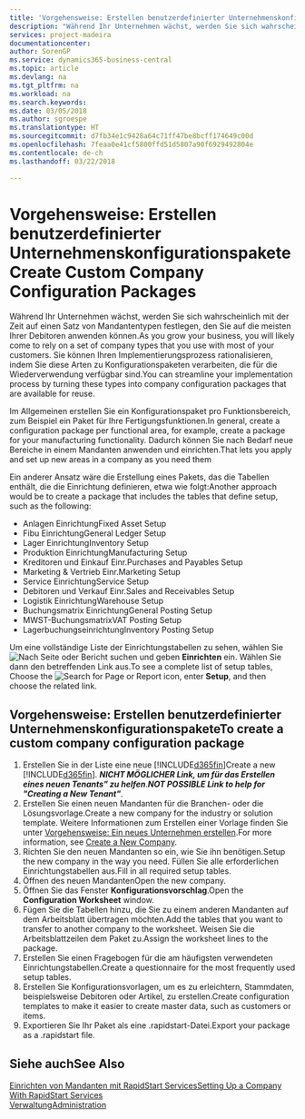 ```yaml
---
title: 'Vorgehensweise: Erstellen benutzerdefinierter Unternehmenskonfigurationspakete | Microsoft Docs'
description: "Während Ihr Unternehmen wächst, werden Sie sich wahrscheinlich mit der Zeit auf einen Satz von Mandantentypen festlegen, den Sie auf die meisten Ihrer Debitoren anwenden können. Sie können Ihren Implementierungsprozess rationalisieren, indem Sie diese Arten zu Konfigurationspaketen verarbeiten, die für die Wiederverwendung verfügbar sind."
services: project-madeira
documentationcenter: 
author: SorenGP
ms.service: dynamics365-business-central
ms.topic: article
ms.devlang: na
ms.tgt_pltfrm: na
ms.workload: na
ms.search.keywords: 
ms.date: 03/05/2018
ms.author: sgroespe
ms.translationtype: HT
ms.sourcegitcommit: d7fb34e1c9428a64c71ff47be8bcff174649c00d
ms.openlocfilehash: 7feaa0e41cf5800ffd51d5807a90f6929492804e
ms.contentlocale: de-ch
ms.lasthandoff: 03/22/2018

---
```

# <a name="create-custom-company-configuration-packages"></a><span data-ttu-id="0bac8-104">Vorgehensweise: Erstellen benutzerdefinierter Unternehmenskonfigurationspakete</span><span class="sxs-lookup"><span data-stu-id="0bac8-104">Create Custom Company Configuration Packages</span></span>
<span data-ttu-id="0bac8-105">Während Ihr Unternehmen wächst, werden Sie sich wahrscheinlich mit der Zeit auf einen Satz von Mandantentypen festlegen, den Sie auf die meisten Ihrer Debitoren anwenden können.</span><span class="sxs-lookup"><span data-stu-id="0bac8-105">As you grow your business, you will likely come to rely on a set of company types that you use with most of your customers.</span></span> <span data-ttu-id="0bac8-106">Sie können Ihren Implementierungsprozess rationalisieren, indem Sie diese Arten zu Konfigurationspaketen verarbeiten, die für die Wiederverwendung verfügbar sind.</span><span class="sxs-lookup"><span data-stu-id="0bac8-106">You can streamline your implementation process by turning these types into company configuration packages that are available for reuse.</span></span>  

<span data-ttu-id="0bac8-107">Im Allgemeinen erstellen Sie ein Konfigurationspaket pro Funktionsbereich, zum Beispiel ein Paket für Ihre Fertigungsfunktionen.</span><span class="sxs-lookup"><span data-stu-id="0bac8-107">In general, create a configuration package per functional area, for example, create a package for your manufacturing functionality.</span></span> <span data-ttu-id="0bac8-108">Dadurch können Sie nach Bedarf neue Bereiche in einem Mandanten anwenden und einrichten.</span><span class="sxs-lookup"><span data-stu-id="0bac8-108">That lets you apply and set up new areas in a company as you need them</span></span>  

<span data-ttu-id="0bac8-109">Ein anderer Ansatz wäre die Erstellung eines Pakets, das die Tabellen enthält, die die Einrichtung definieren, etwa wie folgt:</span><span class="sxs-lookup"><span data-stu-id="0bac8-109">Another approach would be to create a package that includes the tables that define setup, such as the following:</span></span>  

-   <span data-ttu-id="0bac8-110">Anlagen Einrichtung</span><span class="sxs-lookup"><span data-stu-id="0bac8-110">Fixed Asset Setup</span></span>  
-   <span data-ttu-id="0bac8-111">Fibu Einrichtung</span><span class="sxs-lookup"><span data-stu-id="0bac8-111">General Ledger Setup</span></span>  
-   <span data-ttu-id="0bac8-112">Lager Einrichtung</span><span class="sxs-lookup"><span data-stu-id="0bac8-112">Inventory Setup</span></span>  
-   <span data-ttu-id="0bac8-113">Produktion Einrichtung</span><span class="sxs-lookup"><span data-stu-id="0bac8-113">Manufacturing Setup</span></span>  
-   <span data-ttu-id="0bac8-114">Kreditoren und Einkauf Einr.</span><span class="sxs-lookup"><span data-stu-id="0bac8-114">Purchases and Payables Setup</span></span>  
-   <span data-ttu-id="0bac8-115">Marketing & Vertrieb Einr.</span><span class="sxs-lookup"><span data-stu-id="0bac8-115">Marketing Setup</span></span>  
-   <span data-ttu-id="0bac8-116">Service Einrichtung</span><span class="sxs-lookup"><span data-stu-id="0bac8-116">Service Setup</span></span>  
-   <span data-ttu-id="0bac8-117">Debitoren und Verkauf Einr.</span><span class="sxs-lookup"><span data-stu-id="0bac8-117">Sales and Receivables Setup</span></span>  
-   <span data-ttu-id="0bac8-118">Logistik Einrichtung</span><span class="sxs-lookup"><span data-stu-id="0bac8-118">Warehouse Setup</span></span>  
-   <span data-ttu-id="0bac8-119">Buchungsmatrix Einrichtung</span><span class="sxs-lookup"><span data-stu-id="0bac8-119">General Posting Setup</span></span>  
-   <span data-ttu-id="0bac8-120">MWST-Buchungsmatrix</span><span class="sxs-lookup"><span data-stu-id="0bac8-120">VAT Posting Setup</span></span>  
-   <span data-ttu-id="0bac8-121">Lagerbuchungseinrichtung</span><span class="sxs-lookup"><span data-stu-id="0bac8-121">Inventory Posting Setup</span></span>  

<span data-ttu-id="0bac8-122">Um eine vollständige Liste der Einrichtungstabellen zu sehen, wählen Sie ![Nach Seite oder Bericht suchen](media/ui-search/search_small.png "Nach Seite oder Bericht suchen") und geben **Einrichten** ein. Wählen Sie dann den betreffenden Link aus.</span><span class="sxs-lookup"><span data-stu-id="0bac8-122">To see a complete list of setup tables, Choose the ![Search for Page or Report](media/ui-search/search_small.png "Search for Page or Report icon") icon, enter **Setup**, and then choose the related link.</span></span>  

## <a name="to-create-a-custom-company-configuration-package"></a><span data-ttu-id="0bac8-123">Vorgehensweise: Erstellen benutzerdefinierter Unternehmenskonfigurationspakete</span><span class="sxs-lookup"><span data-stu-id="0bac8-123">To create a custom company configuration package</span></span>  
1.  <span data-ttu-id="0bac8-124">Erstellen Sie in der Liste eine neue [!INCLUDE[d365fin](includes/d365fin_md.md)]</span><span class="sxs-lookup"><span data-stu-id="0bac8-124">Create a new [!INCLUDE[d365fin](includes/d365fin_md.md)].</span></span> <span data-ttu-id="0bac8-125">***NICHT MÖGLICHER Link, um für das Erstellen eines neuen Tenants" zu helfen***.</span><span class="sxs-lookup"><span data-stu-id="0bac8-125">***NOT POSSIBLE Link to help for "Creating a New Tenant"***.</span></span>   
2.  <span data-ttu-id="0bac8-126">Erstellen Sie einen neuen Mandanten für die Branchen- oder die Lösungsvorlage.</span><span class="sxs-lookup"><span data-stu-id="0bac8-126">Create a new company for the industry or solution template.</span></span> <span data-ttu-id="0bac8-127">Weitere Informationen zum Erstellen einer Vorlage finden Sie unter [Vorgehensweise: Ein neues Unternehmen  erstellen](admin-how-to-create-a-new-company.md).</span><span class="sxs-lookup"><span data-stu-id="0bac8-127">For more information, see [Create a New Company](admin-how-to-create-a-new-company.md).</span></span>  
3.  <span data-ttu-id="0bac8-128">Richten Sie den neuen Mandanten so ein, wie Sie ihn benötigen.</span><span class="sxs-lookup"><span data-stu-id="0bac8-128">Setup the new company in the way you need.</span></span> <span data-ttu-id="0bac8-129">Füllen Sie alle erforderlichen Einrichtungstabellen aus.</span><span class="sxs-lookup"><span data-stu-id="0bac8-129">Fill in all required setup tables.</span></span>  
4.  <span data-ttu-id="0bac8-130">Öffnen des neuen Mandanten</span><span class="sxs-lookup"><span data-stu-id="0bac8-130">Open the new company.</span></span>
5. <span data-ttu-id="0bac8-131">Öffnen Sie das Fenster **Konfigurationsvorschlag**.</span><span class="sxs-lookup"><span data-stu-id="0bac8-131">Open the **Configuration Worksheet** window.</span></span>  
6.  <span data-ttu-id="0bac8-132">Fügen Sie die Tabellen hinzu, die Sie zu einem anderen Mandanten auf dem Arbeitsblatt übertragen möchten.</span><span class="sxs-lookup"><span data-stu-id="0bac8-132">Add the tables that you want to transfer to another company to the worksheet.</span></span> <span data-ttu-id="0bac8-133">Weisen Sie die Arbeitsblattzeilen dem Paket zu.</span><span class="sxs-lookup"><span data-stu-id="0bac8-133">Assign the worksheet lines to the package.</span></span>  
7.  <span data-ttu-id="0bac8-134">Erstellen Sie einen Fragebogen für die am häufigsten verwendeten Einrichtungstabellen.</span><span class="sxs-lookup"><span data-stu-id="0bac8-134">Create a questionnaire for the most frequently used setup tables.</span></span>  
8.  <span data-ttu-id="0bac8-135">Erstellen Sie Konfigurationsvorlagen, um es zu erleichtern, Stammdaten, beispielsweise Debitoren oder Artikel, zu erstellen.</span><span class="sxs-lookup"><span data-stu-id="0bac8-135">Create configuration templates to make it easier to create master data, such as customers or items.</span></span>  
9.  <span data-ttu-id="0bac8-136">Exportieren Sie Ihr Paket als eine .rapidstart-Datei.</span><span class="sxs-lookup"><span data-stu-id="0bac8-136">Export your package as a .rapidstart file.</span></span>  

## <a name="see-also"></a><span data-ttu-id="0bac8-137">Siehe auch</span><span class="sxs-lookup"><span data-stu-id="0bac8-137">See Also</span></span>  
[<span data-ttu-id="0bac8-138">Einrichten von Mandanten mit RapidStart Services</span><span class="sxs-lookup"><span data-stu-id="0bac8-138">Setting Up a Company With RapidStart Services</span></span>](admin-set-up-a-company-with-rapidstart.md)  
[<span data-ttu-id="0bac8-139">Verwaltung</span><span class="sxs-lookup"><span data-stu-id="0bac8-139">Administration</span></span>](admin-setup-and-administration.md)

